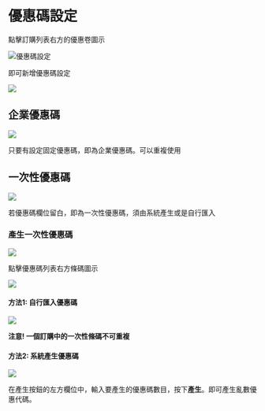 # 優惠碼設定

點擊訂購列表右方的優惠卷圖示

![優惠碼設定](assets/imgs/2018-01-23-20-02-29.png)

即可新增優惠碼設定

![](assets/imgs/2018-01-23-20-04-50.png)

## 企業優惠碼

![](assets/imgs/2018-01-23-20-05-53.png)

只要有設定固定優惠碼，即為企業優惠碼。可以重複使用

## 一次性優惠碼

![](assets/imgs/2018-01-23-20-06-39.png)

若優惠碼欄位留白，即為一次性優惠碼，須由系統產生或是自行匯入

### 產生一次性優惠碼

![](assets/imgs/2018-01-23-20-07-16.png)

點擊優惠碼列表右方條碼圖示

![](assets/imgs/2018-01-23-20-07-36.png)

#### 方法1: 自行匯入優惠碼

![](assets/imgs/2018-01-23-20-08-24.png)

**注意! 一個訂購中的一次性條碼不可重複**

#### 方法2: 系統產生優惠碼

![](assets/imgs/2018-01-23-20-09-35.png)

在產生按鈕的左方欄位中，輸入要產生的優惠碼數目，按下**產生**。即可產生亂數優惠代碼。